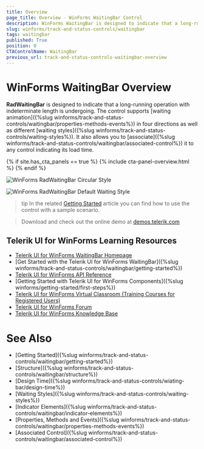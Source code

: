 ```yaml
---
title: Overview
page_title: Overview - WinForms WaitingBar Control
description: WinForms WaitingBar is designed to indicate that a long-running operation with indeterminate length is undergoing.
slug: winforms/track-and-status-controls/waitingbar
tags: waitingbar
published: True
position: 0
CTAControlName: WaitingBar
previous_url: track-and-status-controls-waitingbar-overview
---
```


# WinForms WaitingBar Overview

__RadWaitingBar__ is designed to indicate that a long-running operation with indeterminate length is undergoing. The control supports [waiting animation]({%slug winforms/track-and-status-controls/waitingbar/properties-methods-events%}) in four directions as well as different [waiting styles]({%slug winforms/track-and-status-controls/waiting-styles%}). It also allows you to [associate]({%slug winforms/track-and-status-controls/waitingbar/associated-control%}) it to any control indicating its load time.      

{% if site.has_cta_panels == true %}
{% include cta-panel-overview.html %}
{% endif %}

![WinForms RadWaitingBar Circular Style](images/track-and-status-controls-waitingbar-overview001.gif)

![WinForms RadWaitingBar Default Waiting Style](images/track-and-status-controls-waitingbar-overview002.gif)

>tip In the related [Getting Started](https://docs.telerik.com/devtools/winforms/controls/track-and-status-controls/waitingbar/getting-started) article you can find how to use the control with a sample scenario.

> Download and check out the online demo at [demos.telerik.com](https://telerik-winforms-demos.s3.amazonaws.com/TelerikWinFormsExamplesLauncher.exe)


## Telerik UI for WinForms Learning Resources
* [Telerik UI for WinForms WaitingBar Homepage](https://www.telerik.com/products/winforms/waitingbar.aspx)
* [Get Started with the Telerik UI for WinForms WaitingBar]({%slug winforms/track-and-status-controls/waitingbar/getting-started%})
* [Telerik UI for WinForms API Reference](https://docs.telerik.com/devtools/winforms/api/)
* [Getting Started with Telerik UI for WinForms Components]({%slug winforms/getting-started/first-steps%})
* [Telerik UI for WinForms Virtual Classroom (Training Courses for Registered Users)](https://learn.telerik.com/learn/course/external/view/elearning/17/TelerikUIforWinForms) 
* [Telerik UI for WinForms Forum](https://www.telerik.com/forums/winforms)
* [Telerik UI for WinForms Knowledge Base](https://docs.telerik.com/devtools/winforms/knowledge-base)

# See Also

* [Getting Started]({%slug winforms/track-and-status-controls/waitingbar/getting-started%})	
* [Structure]({%slug winforms/track-and-status-controls/waitingbar/structure%})	
* [Design Time]({%slug winforms/track-and-status-controls/wiating-bar/design-time%})
* [Waiting Styles]({%slug winforms/track-and-status-controls/waiting-styles%})
* [Indicator Elements]({%slug winforms/track-and-status-controls/waitingbar/indicator-elements%})
* [Properties, Methods and Events]({%slug winforms/track-and-status-controls/waitingbar/properties-methods-events%})
* [Associated Control]({%slug winforms/track-and-status-controls/waitingbar/associated-control%})
